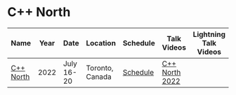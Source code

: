 # C++ North

| Name | Year | Date | Location | Schedule | Talk Videos | Lightning Talk Videos  | Slides | Video Channel |
|---|---|---|---|---|---|---|---|---|
| [C++ North](https://cppnorth.ca/) | 2022 | July 16-20 | Toronto, Canada | [Schedule](https://cppnorth.ca/program.html) | [C++ North 2022](https://www.youtube.com/playlist?list=PLpGV-BujcAKFVCWOBj2548vuxJ1lV5w6-) |  | [Slides](https://github.com/CppNorth/CppNorth_2022_Slides) | [YouTube](https://www.youtube.com/channel/UCGWAlXciy785Iog-X7247Hw) |
